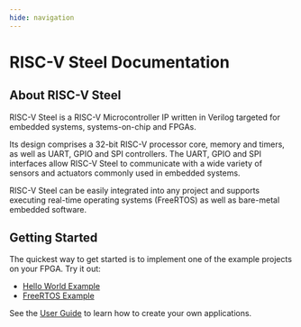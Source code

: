 ```yaml
---
hide: navigation
---
```


<h1 id="hidden-homepage-title">RISC-V Steel Documentation</h1>

<h2 id="h2-homepage-no-top-margin">About RISC-V Steel</h2>

RISC-V Steel is a RISC-V Microcontroller IP written in Verilog targeted for embedded systems, systems-on-chip and FPGAs.

Its design comprises a 32-bit RISC-V processor core, memory and timers, as well as UART, GPIO and SPI controllers. The UART, GPIO and SPI interfaces allow RISC-V Steel to communicate with a wide variety of sensors and actuators commonly used in embedded systems.

RISC-V Steel can be easily integrated into any project and supports executing real-time operating systems (FreeRTOS) as well as bare-metal embedded software.

<h2>Getting Started</h2>

The quickest way to get started is to implement one of the example projects on your FPGA. Try it out:

- [Hello World Example](examples/helloworld.md) 
- [FreeRTOS Example](examples/freertos.md)

See the [User Guide](userguide.md) to learn how to create your own applications.

</br>
</br>